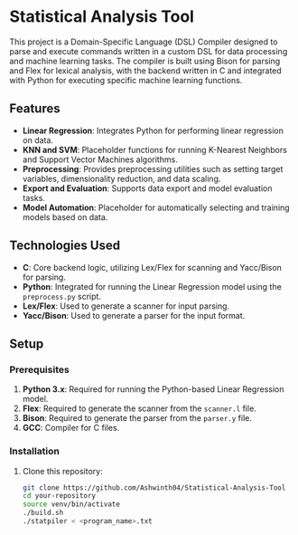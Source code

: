 # Statistical Analysis Tool

This project is a Domain-Specific Language (DSL) Compiler designed to parse and execute commands written in a custom DSL for data processing and machine learning tasks. The compiler is built using Bison for parsing and Flex for lexical analysis, with the backend written in C and integrated with Python for executing specific machine learning functions.

## Features
- **Linear Regression**: Integrates Python for performing linear regression on data.
- **KNN and SVM**: Placeholder functions for running K-Nearest Neighbors and Support Vector Machines algorithms.
- **Preprocessing**: Provides preprocessing utilities such as setting target variables, dimensionality reduction, and data scaling.
- **Export and Evaluation**: Supports data export and model evaluation tasks.
- **Model Automation**: Placeholder for automatically selecting and training models based on data.

## Technologies Used
- **C**: Core backend logic, utilizing Lex/Flex for scanning and Yacc/Bison for parsing.
- **Python**: Integrated for running the Linear Regression model using the `preprocess.py` script.
- **Lex/Flex**: Used to generate a scanner for input parsing.
- **Yacc/Bison**: Used to generate a parser for the input format.

## Setup

### Prerequisites
1. **Python 3.x**: Required for running the Python-based Linear Regression model.
2. **Flex**: Required to generate the scanner from the `scanner.l` file.
3. **Bison**: Required to generate the parser from the `parser.y` file.
4. **GCC**: Compiler for C files.

### Installation
1. Clone this repository:
   ```bash
   git clone https://github.com/Ashwinth04/Statistical-Analysis-Tool
   cd your-repository
   source venv/bin/activate
   ./build.sh
   ./statpiler < <program_name>.txt
